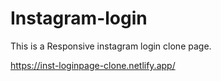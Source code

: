 # Instagram-login

 This is a Responsive instagram login clone page.
 
 https://inst-loginpage-clone.netlify.app/
